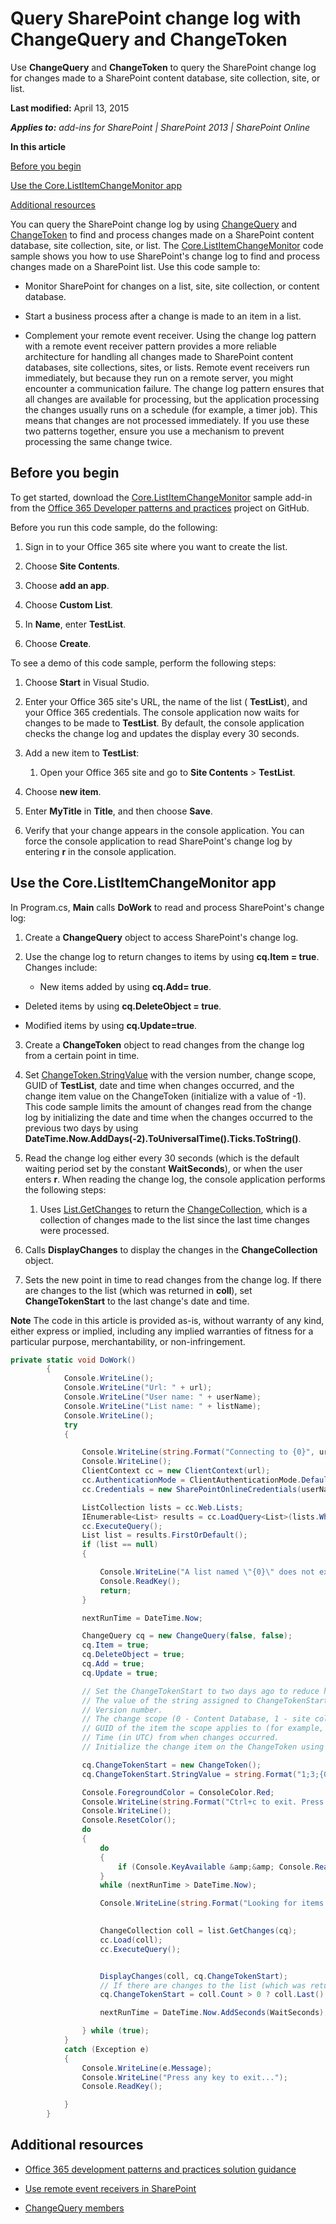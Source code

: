 
# Query SharePoint change log with ChangeQuery and ChangeToken
Use  **ChangeQuery** and **ChangeToken** to query the SharePoint change log for changes made to a SharePoint content database, site collection, site, or list.

 **Last modified:** April 13, 2015

 _**Applies to:** add-ins for SharePoint | SharePoint 2013 | SharePoint Online_

 **In this article**

 [Before you begin](#sectionSection0)

 [Use the Core.ListItemChangeMonitor app](#sectionSection1)

 [Additional resources](#bk_addresources)


You can query the SharePoint change log by using  [ChangeQuery](https://msdn.microsoft.com/library/office/microsoft.sharepoint.client.changequery.aspx) and [ChangeToken](https://msdn.microsoft.com/en-us/library/office/microsoft.sharepoint.client.changetoken.aspx) to find and process changes made on a SharePoint content database, site collection, site, or list.
The  [Core.ListItemChangeMonitor](https://github.com/OfficeDev/PnP/tree/master/Samples/Core.ListItemChangeMonitor) code sample shows you how to use SharePoint's change log to find and process changes made on a SharePoint list. Use this code sample to:

- Monitor SharePoint for changes on a list, site, site collection, or content database.
    
- Start a business process after a change is made to an item in a list.
    
- Complement your remote event receiver. Using the change log pattern with a remote event receiver pattern provides a more reliable architecture for handling all changes made to SharePoint content databases, site collections, sites, or lists. Remote event receivers run immediately, but because they run on a remote server, you might encounter a communication failure. The change log pattern ensures that all changes are available for processing, but the application processing the changes usually runs on a schedule (for example, a timer job). This means that changes are not processed immediately. If you use these two patterns together, ensure you use a mechanism to prevent processing the same change twice. 

## Before you begin
<a name="sectionSection0"> </a>

To get started, download the  [Core.ListItemChangeMonitor](https://github.com/OfficeDev/PnP/tree/master/Samples/Core.ListItemChangeMonitor) sample add-in from the [Office 365 Developer patterns and practices](https://github.com/OfficeDev/PnP/tree/dev) project on GitHub.

Before you run this code sample, do the following:


1. Sign in to your Office 365 site where you want to create the list.
    
2. Choose  **Site Contents**.
    
3. Choose  **add an app**.
    
4. Choose  **Custom List**.
    
5. In  **Name**, enter  **TestList**.
    
6. Choose  **Create**.
    
To see a demo of this code sample, perform the following steps:


1. Choose  **Start** in Visual Studio.
    
2. Enter your Office 365 site's URL, the name of the list ( **TestList**), and your Office 365 credentials. The console application now waits for changes to be made to  **TestList**. By default, the console application checks the change log and updates the display every 30 seconds.
    
3. Add a new item to  **TestList**:
    
      1. Open your Office 365 site and go to  **Site Contents** > **TestList**.
    
  2. Choose  **new item**.
    
  3. Enter  **MyTitle** in **Title**, and then choose  **Save**.
    
4. Verify that your change appears in the console application. You can force the console application to read SharePoint's change log by entering  **r** in the console application.
    

## Use the Core.ListItemChangeMonitor app
<a name="sectionSection1"> </a>

In Program.cs,  **Main** calls **DoWork** to read and process SharePoint's change log:


1. Create a  **ChangeQuery** object to access SharePoint's change log.
    
2. Use the change log to return changes to items by using  **cq.Item = true**. Changes include: 
    
      - New items added by using  **cq.Add= true**.
    
  - Deleted items by using  **cq.DeleteObject = true**.
    
  - Modified items by using  **cq.Update=true**.
    
3. Create a  **ChangeToken** object to read changes from the change log from a certain point in time.
    
4. Set  [ChangeToken.StringValue](https://msdn.microsoft.com/library/office/microsoft.sharepoint.client.changetoken.stringvalue.aspx) with the version number, change scope, GUID of **TestList**, date and time when changes occurred, and the change item value on the ChangeToken (initialize with a value of -1). This code sample limits the amount of changes read from the change log by initializing the date and time when the changes occurred to the previous two days by using  **DateTime.Now.AddDays(-2).ToUniversalTime().Ticks.ToString()**.
    
5.  Read the change log either every 30 seconds (which is the default waiting period set by the constant **WaitSeconds**), or when the user enters  **r**. When reading the change log, the console application performs the following steps:
    
      1.  Uses [List.GetChanges](https://msdn.microsoft.com/library/office/microsoft.sharepoint.client.list.getchanges.aspx) to return the [ChangeCollection](https://msdn.microsoft.com/library/office/microsoft.sharepoint.client.changecollection.aspx), which is a collection of changes made to the list since the last time changes were processed.
    
  2. Calls  **DisplayChanges** to display the changes in the **ChangeCollection** object.
    
  3. Sets the new point in time to read changes from the change log. If there are changes to the list (which was returned in  **coll**), set  **ChangeTokenStart** to the last change's date and time.
    

**Note**  The code in this article is provided as-is, without warranty of any kind, either express or implied, including any implied warranties of fitness for a particular purpose, merchantability, or non-infringement.


```C#
private static void DoWork()
        {
            Console.WriteLine();
            Console.WriteLine("Url: " + url);
            Console.WriteLine("User name: " + userName);
            Console.WriteLine("List name: " + listName);
            Console.WriteLine();
            try
            {

                Console.WriteLine(string.Format("Connecting to {0}", url));
                Console.WriteLine();
                ClientContext cc = new ClientContext(url);
                cc.AuthenticationMode = ClientAuthenticationMode.Default;
                cc.Credentials = new SharePointOnlineCredentials(userName, password);

                ListCollection lists = cc.Web.Lists;
                IEnumerable<List> results = cc.LoadQuery<List>(lists.Where(lst => lst.Title == listName));
                cc.ExecuteQuery();
                List list = results.FirstOrDefault();
                if (list == null)
                {

                    Console.WriteLine("A list named \"{0}\" does not exist. Press any key to exit...", listName);
                    Console.ReadKey();
                    return;
                }

                nextRunTime = DateTime.Now;

                ChangeQuery cq = new ChangeQuery(false, false);
                cq.Item = true;
                cq.DeleteObject = true;
                cq.Add = true;
                cq.Update = true;

                // Set the ChangeTokenStart to two days ago to reduce how much data is returned from the change log. Depending on your requirements, you might want to change this value. 
                // The value of the string assigned to ChangeTokenStart.StringValue is semicolon delimited, and takes the following parameters in the order listed:
                // Version number. 
                // The change scope (0 - Content Database, 1 - site collection, 2 - site, 3 - list).
                // GUID of the item the scope applies to (for example, GUID of the list). 
                // Time (in UTC) from when changes occurred.
                // Initialize the change item on the ChangeToken using a default value of -1.

                cq.ChangeTokenStart = new ChangeToken();
                cq.ChangeTokenStart.StringValue = string.Format("1;3;{0};{1};-1", list.Id.ToString(), DateTime.Now.AddDays(-2).ToUniversalTime().Ticks.ToString());

                Console.ForegroundColor = ConsoleColor.Red;
                Console.WriteLine(string.Format("Ctrl+c to exit. Press \"r\" key to force the console application to read the change log without waiting {0} seconds.", WaitSeconds));
                Console.WriteLine();
                Console.ResetColor();
                do
                {
                    do
                    {
                        if (Console.KeyAvailable &amp;&amp; Console.ReadKey(true).KeyChar == 'r') { break; }
                    }
                    while (nextRunTime > DateTime.Now);

                    Console.WriteLine(string.Format("Looking for items modified after {0} UTC", GetDateStringFromChangeToken(cq.ChangeTokenStart)));

                    
                    ChangeCollection coll = list.GetChanges(cq);
                    cc.Load(coll);
                    cc.ExecuteQuery();


                    DisplayChanges(coll, cq.ChangeTokenStart);
                    // If there are changes to the list (which was returned in coll), set ChangeTokenStart to the last change's date and time. This will be used as the starting point for the next read from the change log.                      
                    cq.ChangeTokenStart = coll.Count > 0 ? coll.Last().ChangeToken : cq.ChangeTokenStart;

                    nextRunTime = DateTime.Now.AddSeconds(WaitSeconds);

                } while (true);
            }
            catch (Exception e)
            {
                Console.WriteLine(e.Message);
                Console.WriteLine("Press any key to exit...");
                Console.ReadKey();

            }
        }
```


## Additional resources
<a name="bk_addresources"> </a>


-  [Office 365 development patterns and practices solution guidance](https://msdn.microsoft.com/library/office/dn904529.aspx)
    
-  [Use remote event receivers in SharePoint](https://msdn.microsoft.com/library/dn957928.aspx)
    
-  [ChangeQuery members](https://msdn.microsoft.com/library/office/microsoft.sharepoint.client.changequery_members.aspx)
    
